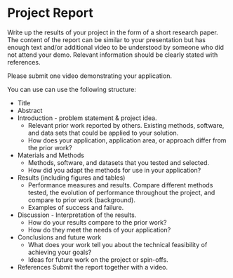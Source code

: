 
# Project Report

Write up the results of your project in the form of a short research paper.   The content of the report can be similar to your presentation but has enough text and/or additional video to be understood by someone who did not attend your demo. Relevant information should be clearly stated with references.

Please submit one video demonstrating your application.

You can use can use the following structure:
- Title
- Abstract
- Introduction - problem statement & project idea. 
    - Relevant prior work reported by others.  Existing methods, software, and data sets that could be applied to your solution. 
    - How does your application, application area, or approach differ from the prior work?
- Materials and Methods
    - Methods, software, and datasets that you tested and selected. 
    - How did you adapt the methods for use in your application?
- Results (including figures and tables)
    - Performance measures and results. Compare different methods tested, the evolution of performance throughout the project, and compare to prior work (background).
    - Examples of success and failure. 
- Discussion - Interpretation of the results. 
    - How do your results compare to the prior work?
    - How do they meet the needs of your application?
- Conclusions and future work
    - What does your work tell you about the technical feasibility of achieving your goals?
    - Ideas for future work on the project or spin-offs.
- References
Submit the report together with a video.